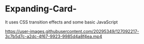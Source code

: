 # Expanding-Card-
It uses CSS transition effects and some basic JavaScript



https://user-images.githubusercontent.com/20295349/127092217-3c7b5d7c-a2dc-4f67-9923-9985d4a8f4ea.mp4

